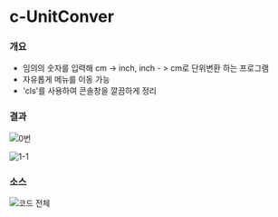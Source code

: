 # c-UnitConver

### 개요
- 임의의 숫자를 입력해 cm -> inch, inch - > cm로 단위변환 하는 프로그램
- 자유롭게 메뉴를 이동 가능
- 'cls'를 사용하여 콘솔창을 깔끔하게 정리

### 결과

![0번](https://user-images.githubusercontent.com/60810356/86862010-526a9200-c103-11ea-97fa-81b156ff338d.PNG)

![1-1](https://user-images.githubusercontent.com/60810356/86862251-d15fca80-c103-11ea-87bc-27087805b463.PNG)




### 소스

![코드 전체](https://user-images.githubusercontent.com/60810356/85219793-a8d89080-b3e1-11ea-920d-f68282ac8176.PNG)
